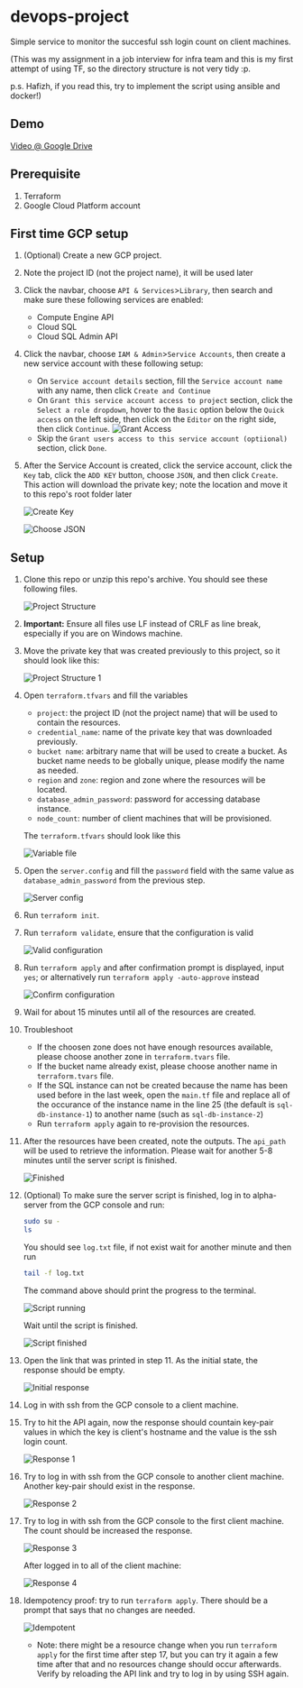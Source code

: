# devops-project

Simple service to monitor the succesful ssh login count on client machines.

(This was my assignment in a job interview for infra team and this is my first attempt of using TF, so the directory structure is not very tidy :p.

p.s. Hafizh, if you read this, try to implement the script using ansible and docker!)

## Demo

[Video @ Google Drive](https://drive.google.com/file/d/12AKBUX-s3cQLLqDuXun5OA32-6ZepEuz/view?usp=sharing)

## Prerequisite

1. Terraform
2. Google Cloud Platform account

## First time GCP setup

1. (Optional) Create a new GCP project.
2. Note the project ID (not the project name), it will be used later
3. Click the navbar, choose `API & Services`>`Library`, then search and make sure these following services are enabled:

    - Compute Engine API
    - Cloud SQL
    - Cloud SQL Admin API

4. Click the navbar, choose `IAM & Admin`>`Service Accounts`, then create a new service account with these following setup:

    - On `Service account details` section, fill the `Service account name` with any name, then click `Create and Continue`
    - On `Grant this service account access to project` section, click the `Select a role dropdown`, hover to the `Basic` option below the `Quick access` on the left side, then click on the `Editor` on the right side, then click `Continue`.
    ![Grant Access](/README/grant_service_access.png)
    - Skip the `Grant users access to this service account (optiional)` section, click `Done`.

5. After the Service Account is created, click the service account, click the `Key` tab, click the `ADD KEY` button, choose `JSON`, and then click `Create`. This action will download the private key; note the location and move it to this repo's root folder later

    ![Create Key](/README/create_key.png)

    ![Choose JSON](/README/json_key.png)

## Setup

1. Clone this repo or unzip this repo's archive. You should see these following files.

    ![Project Structure](/README/project_structure.png)

2. **Important:** Ensure all files use LF instead of CRLF as line break, especially if you are on Windows machine.

3. Move the private key that was created previously to this project, so it should look like this:

    ![Project Structure 1](/README/project_structure_1.png)

4. Open `terraform.tfvars` and fill the variables
    - `project`: the project ID (not the project name) that will be used to contain the resources.
    - `credential_name`: name of the private key that was downloaded previously.
    - `bucket name`: arbitrary name that will be used to create a bucket. As bucket name needs to be globally unique, please modify the name as needed.
    - `region` and `zone`: region and zone where the resources will be located.
    - `database_admin_password`: password for accessing database instance.
    - `node_count`: number of client machines that will be provisioned.

    The `terraform.tfvars` should look like this

    ![Variable file](/README/tvars.png)

5. Open the `server.config` and fill the `password` field with the same value as `database_admin_password` from the previous step.

    ![Server config](/README/server_config.png)

6. Run `terraform init`.

7. Run `terraform validate`, ensure that the configuration is valid

    ![Valid configuration](/README/configuration_valid.png)

8. Run `terraform apply` and after confirmation prompt is displayed, input `yes`; or alternatively run `terraform apply -auto-approve` instead

    ![Confirm configuration](/README/confirm_configuration.png)

9. Wail for about 15 minutes until all of the resources are created.

10. Troubleshoot

    - If the choosen zone does not have enough resources available, please choose another zone in `terraform.tvars` file.
    - If the bucket name already exist, please choose another name in `terraform.tvars` file.
    - If the SQL instance can not be created because the name has been used before in the last week, open the `main.tf` file and replace all of the occurance of the instance name in the line 25 (the default is `sql-db-instance-1`) to another name (such as `sql-db-instance-2`)
    - Run `terraform apply` again to re-provision the resources.

11. After the resources have been created, note the outputs. The `api_path` will be used to retrieve the information. Please wait for another 5-8 minutes until the server script is finished.

    ![Finished](/README/terraform_finished.png)

12. (Optional) To make sure the server script is finished, log in to alpha-server from the GCP console and run:

    ```bash
    sudo su -
    ls
    ```

    You should see `log.txt` file, if not exist wait for another minute and then run

    ```bash
    tail -f log.txt
    ```

    The command above should print the progress to the terminal.

    ![Script running](/README/script_running.png)

    Wait until the script is finished.

    ![Script finished](/README/script_finished.png)

13. Open the link that was printed in step 11. As the initial state, the response should be empty.

    ![Initial response](/README/initial_response.png)

14. Log in with ssh from the GCP console to a client machine.

15. Try to hit the API again, now the response should countain key-pair values in which the key is client's hostname and the value is the ssh login count.

    ![Response 1](/README/response_1.png)

16. Try to log in with ssh from the GCP console to another client machine. Another key-pair should exist in the response.

    ![Response 2](/README/response_2.png)

17. Try to log in with ssh from the GCP console to the first client machine. The count should be increased the response.

    ![Response 3](/README/response_3.png)

    After logged in to all of the client machine:

    ![Response 4](/README/response_4.png)

18. Idempotency proof: try to run `terraform apply`. There should be a prompt that says that no changes are needed.

    ![Idempotent](/README/idempotent.png)

    - Note: there might be a resource change when you run `terraform apply` for the first time after step 17, but you can try it again a few time after that and no resources change should occur afterwards. Verify by reloading the API link and try to log in by using SSH again.
